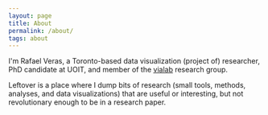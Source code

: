 ```yaml
---
layout: page
title: About
permalink: /about/
tags: about
---
```


I'm Rafael Veras, a Toronto-based data visualization (project of) researcher, PhD candidate
 at UOIT, and member of the [vialab](http://vialab.science.uoit.ca/) research group.

Leftover is a place where I dump bits of research (small tools, methods, analyses,
  and data visualizations) that are useful or interesting, but not revolutionary
  enough to be in a research paper.

